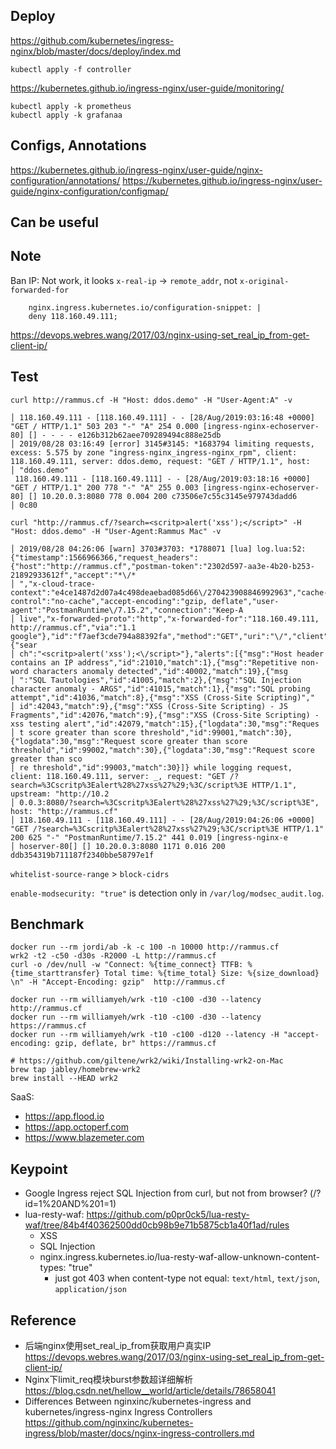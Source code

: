 

## Deploy

https://github.com/kubernetes/ingress-nginx/blob/master/docs/deploy/index.md
```
kubectl apply -f controller
```

https://kubernetes.github.io/ingress-nginx/user-guide/monitoring/
```
kubectl apply -k prometheus
kubectl apply -k grafanaa
```

## Configs, Annotations
https://kubernetes.github.io/ingress-nginx/user-guide/nginx-configuration/annotations/
https://kubernetes.github.io/ingress-nginx/user-guide/nginx-configuration/configmap/


## Can be useful


## Note

Ban IP: Not work, it looks `x-real-ip` -> `remote_addr`, not `x-original-forwarded-for`

```
    nginx.ingress.kubernetes.io/configuration-snippet: |
    deny 118.160.49.111;
```

https://devops.webres.wang/2017/03/nginx-using-set_real_ip_from-get-client-ip/


## Test
```
curl http://rammus.cf -H "Host: ddos.demo" -H "User-Agent:A" -v
```
```
│ 118.160.49.111 - [118.160.49.111] - - [28/Aug/2019:03:16:48 +0000] "GET / HTTP/1.1" 503 203 "-" "A" 254 0.000 [ingress-nginx-echoserver-80] [] - - - - e126b312b62aee709289494c888e25db
│ 2019/08/28 03:16:49 [error] 3145#3145: *1683794 limiting requests, excess: 5.575 by zone "ingress-nginx_ingress-nginx_rpm", client: 118.160.49.111, server: ddos.demo, request: "GET / HTTP/1.1", host:
│ "ddos.demo"
 118.160.49.111 - [118.160.49.111] - - [28/Aug/2019:03:18:16 +0000] "GET / HTTP/1.1" 200 778 "-" "A" 255 0.003 [ingress-nginx-echoserver-80] [] 10.20.0.3:8080 778 0.004 200 c73506e7c55c3145e979743dadd6
│ 0c80
```

```
curl "http://rammus.cf/?search=<scritp>alert('xss');</script>" -H "Host: ddos.demo" -H "User-Agent:Rammus Mac" -v
```
```
│ 2019/08/28 04:26:06 [warn] 3703#3703: *1788071 [lua] log.lua:52: {"timestamp":1566966366,"request_headers":{"host":"http://rammus.cf","postman-token":"2302d597-aa3e-4b20-b253-21892933612f","accept":"*\/*
│ ","x-cloud-trace-context":"e4ce1487d2d07a4c498deaebad085d66\/270423908846992963","cache-control":"no-cache","accept-encoding":"gzip, deflate","user-agent":"PostmanRuntime\/7.15.2","connection":"Keep-A
│ live","x-forwarded-proto":"http","x-forwarded-for":"118.160.49.111, http://rammus.cf","via":"1.1 google"},"id":"f7aef3cde794a88392fa","method":"GET","uri":"\/","client":"118.160.49.111","uri_args":{"sear
│ ch":"<scritp>alert('xss');<\/script>"},"alerts":[{"msg":"Host header contains an IP address","id":21010,"match":1},{"msg":"Repetitive non-word characters anomaly detected","id":40002,"match":19},{"msg
│ ":"SQL Tautologies","id":41005,"match":2},{"msg":"SQL Injection character anomaly - ARGS","id":41015,"match":1},{"msg":"SQL probing attempt","id":41036,"match":8},{"msg":"XSS (Cross-Site Scripting)","
│ id":42043,"match":9},{"msg":"XSS (Cross-Site Scripting) - JS Fragments","id":42076,"match":9},{"msg":"XSS (Cross-Site Scripting) - xss testing alert","id":42079,"match":15},{"logdata":30,"msg":"Reques
│ t score greater than score threshold","id":99001,"match":30},{"logdata":30,"msg":"Request score greater than score threshold","id":99002,"match":30},{"logdata":30,"msg":"Request score greater than sco
│ re threshold","id":99003,"match":30}]} while logging request, client: 118.160.49.111, server: _, request: "GET /?search=%3Cscritp%3Ealert%28%27xss%27%29;%3C/script%3E HTTP/1.1", upstream: "http://10.2
│ 0.0.3:8080/?search=%3Cscritp%3Ealert%28%27xss%27%29;%3C/script%3E", host: "http://rammus.cf"
│ 118.160.49.111 - [118.160.49.111] - - [28/Aug/2019:04:26:06 +0000] "GET /?search=%3Cscritp%3Ealert%28%27xss%27%29;%3C/script%3E HTTP/1.1" 200 625 "-" "PostmanRuntime/7.15.2" 441 0.019 [ingress-nginx-e
│ hoserver-80[] [] 10.20.0.3:8080 1171 0.016 200 ddb354319b711187f2340bbe58797e1f
```

`whitelist-source-range` > `block-cidrs`

`enable-modsecurity: "true"` is detection only in `/var/log/modsec_audit.log`.

## Benchmark
```
docker run --rm jordi/ab -k -c 100 -n 10000 http://rammus.cf
wrk2 -t2 -c50 -d30s -R2000 -L http://rammus.cf
curl -o /dev/null -w "Connect: %{time_connect} TTFB: %{time_starttransfer} Total time: %{time_total} Size: %{size_download} \n" -H "Accept-Encoding: gzip"  http://rammus.cf

docker run --rm williamyeh/wrk -t10 -c100 -d30 --latency http://rammus.cf
docker run --rm williamyeh/wrk -t10 -c100 -d30 --latency https://rammus.cf
docker run --rm williamyeh/wrk -t10 -c100 -d120 --latency -H "accept-encoding: gzip, deflate, br" https://rammus.cf

```


```
# https://github.com/giltene/wrk2/wiki/Installing-wrk2-on-Mac
brew tap jabley/homebrew-wrk2
brew install --HEAD wrk2
```

SaaS:
- https://app.flood.io
- https://app.octoperf.com
- https://www.blazemeter.com

## Keypoint
- Google Ingress reject SQL Injection from curl, but not from browser? (/?id=1%20AND%201=1)
- lua-resty-waf: https://github.com/p0pr0ck5/lua-resty-waf/tree/84b4f40362500dd0cb98b9e71b5875cb1a40f1ad/rules
    - XSS
    - SQL Injection
    - nginx.ingress.kubernetes.io/lua-resty-waf-allow-unknown-content-types: "true"
      - just got 403 when content-type not equal: `text/html`, `text/json`, `application/json`

## Reference
- 后端nginx使用set_real_ip_from获取用户真实IP https://devops.webres.wang/2017/03/nginx-using-set_real_ip_from-get-client-ip/
- Nginx下limit_req模块burst参数超详细解析 https://blog.csdn.net/hellow__world/article/details/78658041
- Differences Between nginxinc/kubernetes-ingress and kubernetes/ingress-nginx Ingress Controllers https://github.com/nginxinc/kubernetes-ingress/blob/master/docs/nginx-ingress-controllers.md